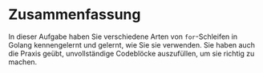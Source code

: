 # Zusammenfassung

In dieser Aufgabe haben Sie verschiedene Arten von `for`-Schleifen in Golang kennengelernt und gelernt, wie Sie sie verwenden. Sie haben auch die Praxis geübt, unvollständige Codeblöcke auszufüllen, um sie richtig zu machen.

